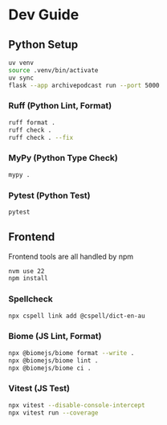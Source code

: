 # Dev Guide

## Python Setup

```bash
uv venv
source .venv/bin/activate
uv sync
flask --app archivepodcast run --port 5000
```

### Ruff (Python Lint, Format)

```bash
ruff format .
ruff check .
ruff check . --fix
```

### MyPy (Python Type Check)

```bash
mypy .
```

### Pytest (Python Test)

```bash
pytest
```

## Frontend

Frontend tools are all handled by npm

```bash
nvm use 22
npm install
```

### Spellcheck

```bash
npx cspell link add @cspell/dict-en-au
```

### Biome (JS Lint, Format)

```bash
npx @biomejs/biome format --write .
npx @biomejs/biome lint .
npx @biomejs/biome ci .
```

### Vitest (JS Test)

```bash
npx vitest --disable-console-intercept
npx vitest run --coverage
